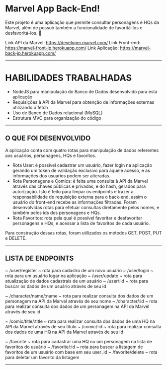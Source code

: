 # Marvel App Back-End!

Este projeto é uma aplicação que permite consultar personagens e HQs da Marvel, além de possuir também a funcionalidade de favoritá-los e desfavoritá-los. 🚀

Link API da Marvel: https://developer.marvel.com/
Link Front-end: https://marvel-front-jp.herokuapp.com/
Link Aplicação: https://marvel-back-jp.herokuapp.com/

---

# HABILIDADES TRABALHADAS

  - NodeJS para manipulação do Banco de Dados desenvolvido para esta aplicação
  - Requisições à API da Marvel para obtenção de informações externas utilizando o fetch
  - Uso de Banco de Dados relacional (MySQL)
  - Estrutura MVC para organização do código

---

## O QUE FOI DESENVOLVIDO

A aplicação conta com quatro rotas para manipulação de dados referentes aos usuários, personagens, HQs e favoritos.
 - Rota User: é possível cadastrar um usuário, fazer login na aplicação gerando um token de validação exclusivo para aquele acesso, e as informações dos usuários podem ser alteradas.
 - Rota Personagens e Comics: é feita uma consulta à API da Marvel através das chaves pṹblicas e privadas, e do hash, gerados para autorização. Isto é feito para limpar os endpoints e trazer a responsabilidade de requisição externa para o back-end, assim o usuário do front-end recebe as informações filtradas. Foram desenvolvidas rotas para efetuar consultas diretamente pelos nomes, e também pelos ids dos personagens e HQs.
 - Rota Favoritos: rota pela qual é possível favoritar e desfavoritar personagens e HQs, e acessar a lista de favoritos de cada usuário.

 Para construção dessas rotas, foram utilizados os métodos GET, POST, PUT e DELETE.

---

## LISTA DE ENDPOINTS

~ /user/register ~ rota para cadastro de um novo usuário
~ /user/login ~ rota para um usuário logar na aplicação
~ /user/update ~ rota para atualização de dados cadastrais de um usuário
~ /user/:id ~ rota para buscar os dados de um usuário através de seu id

~ /character/name/:name ~ rota para realizar consulta dos dados de um personagem na API da Marvel através de seu nome
~ /character/:id ~ rota para realizar consulta dos dados de um personagem na API da Marvel através de seu id

~ /comic/title/:title ~ rota para realizar consulta dos dados de uma HQ na API da Marvel através de seu título
~ /comic/:id ~ rota para realizar consulta dos dados de uma HQ na API da Marvel através de seu id

~ /favorite ~ rota para cadastrar uma HQ ou um personagem na lista de favoritos do usuário
~ /favorite/:id ~ rota para buscar a listagem de favoritos de um usuário com base em seu user_id
~ /favorite/delete ~ rota para deletar um favorito da listagem

---